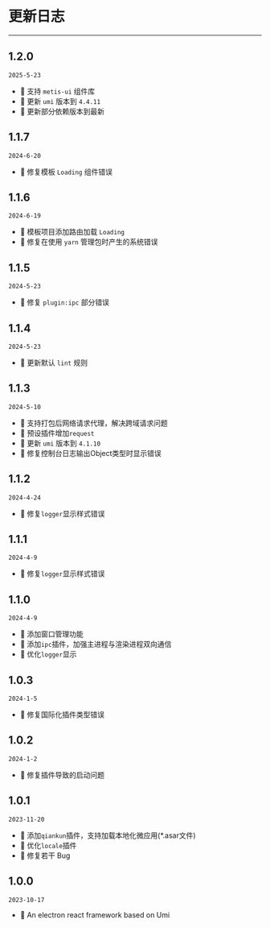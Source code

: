 # 更新日志

---
## 1.2.0

`2025-5-23`

- 🌟 支持 `metis-ui` 组件库
- 🌟 更新 `umi` 版本到 `4.4.11`
- 🌟 更新部分依赖版本到最新

## 1.1.7

`2024-6-20`

- 🐞 修复模板 `Loading` 组件错误

## 1.1.6

`2024-6-19`

- 🌟 模板项目添加路由加载 `Loading`
- 🐞 修复在使用 `yarn` 管理包时产生的系统错误


## 1.1.5

`2024-5-23`

- 🐞 修复 `plugin:ipc` 部分错误

## 1.1.4

`2024-5-23`

- 🌟 更新默认 `lint` 规则

## 1.1.3

`2024-5-10`

- 🎉 支持打包后网络请求代理，解决跨域请求问题
- 🌟 预设插件增加`request`
- 🌟 更新 `umi` 版本到 `4.1.10`
- 🐞 修复控制台日志输出Object类型时显示错误

## 1.1.2

`2024-4-24`

- 🐞 修复`logger`显示样式错误

## 1.1.1

`2024-4-9`

- 🐞 修复`logger`显示样式错误

## 1.1.0

`2024-4-9`

- 🎉 添加窗口管理功能
- 🎉 添加`ipc`插件，加强主进程与渲染进程双向通信
- 🌟 优化`logger`显示

## 1.0.3

`2024-1-5`

- 🐞 修复国际化插件类型错误

## 1.0.2

`2024-1-2`

- 🐞 修复插件导致的启动问题

## 1.0.1

`2023-11-20`

- 🎉 添加`qiankun`插件，支持加载本地化微应用(*.asar文件)
- 🌟 优化`locale`插件
- 🐞 修复若干 Bug

## 1.0.0

`2023-10-17`

- 🎉 An electron react framework based on Umi
